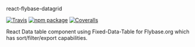 react-flybase-datagrid

[![Travis][build-badge]][build]
[![npm package][npm-badge]][npm]
[![Coveralls][coveralls-badge]][coveralls]

React Data table component using Fixed-Data-Table for Flybase.org which has sort/filter/export capabilities.

[build-badge]: https://img.shields.io/travis/user/repo/master.png?style=flat-square
[build]: https://travis-ci.org/user/repo

[npm-badge]: https://img.shields.io/npm/v/npm-package.png?style=flat-square
[npm]: https://www.npmjs.org/package/npm-package

[coveralls-badge]: https://img.shields.io/coveralls/user/repo/master.png?style=flat-square
[coveralls]: https://coveralls.io/github/user/repo
